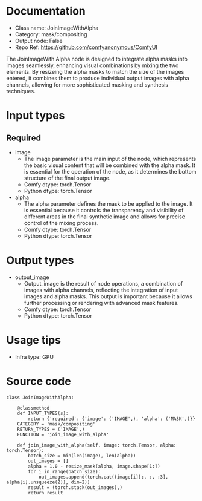 # Documentation
- Class name: JoinImageWithAlpha
- Category: mask/compositing
- Output node: False
- Repo Ref: https://github.com/comfyanonymous/ComfyUI

The JoinImageWith Alpha node is designed to integrate alpha masks into images seamlessly, enhancing visual combinations by mixing the two elements. By resizeing the alpha masks to match the size of the images entered, it combines them to produce individual output images with alpha channels, allowing for more sophisticated masking and synthesis techniques.

# Input types
## Required
- image
    - The image parameter is the main input of the node, which represents the basic visual content that will be combined with the alpha mask. It is essential for the operation of the node, as it determines the bottom structure of the final output image.
    - Comfy dtype: torch.Tensor
    - Python dtype: torch.Tensor
- alpha
    - The alpha parameter defines the mask to be applied to the image. It is essential because it controls the transparency and visibility of different areas in the final synthetic image and allows for precise control of the mixing process.
    - Comfy dtype: torch.Tensor
    - Python dtype: torch.Tensor

# Output types
- output_image
    - Output_image is the result of node operations, a combination of images with alpha channels, reflecting the integration of input images and alpha masks. This output is important because it allows further processing or rendering with advanced mask features.
    - Comfy dtype: torch.Tensor
    - Python dtype: torch.Tensor

# Usage tips
- Infra type: GPU

# Source code
```
class JoinImageWithAlpha:

    @classmethod
    def INPUT_TYPES(s):
        return {'required': {'image': ('IMAGE',), 'alpha': ('MASK',)}}
    CATEGORY = 'mask/compositing'
    RETURN_TYPES = ('IMAGE',)
    FUNCTION = 'join_image_with_alpha'

    def join_image_with_alpha(self, image: torch.Tensor, alpha: torch.Tensor):
        batch_size = min(len(image), len(alpha))
        out_images = []
        alpha = 1.0 - resize_mask(alpha, image.shape[1:])
        for i in range(batch_size):
            out_images.append(torch.cat((image[i][:, :, :3], alpha[i].unsqueeze(2)), dim=2))
        result = (torch.stack(out_images),)
        return result
```